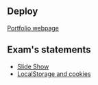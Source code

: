 ## Deploy
[Portfolio webpage](https://rafael2026.github.io/frontend/Index)

## Exam's statements
- [Slide Show](https://drive.google.com/file/d/19SKMexgBjW22UR25lqHsDWu4g96dznS2/view)
- [LocalStorage and cookies](https://drive.google.com/file/d/1JQ2KpRJGxMzRhYI9SaT65aQKUAUpCCBU/view)